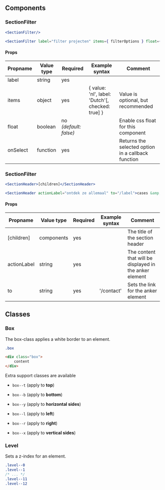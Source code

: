 ## Components
### SectionFilter
```jsx
<SectionFilter/>
```
```jsx
<SectionFilter label="filter projecten" items={ filterOptions } float={false} onSelect={option => console.log(option)}/>
```

#### Props
|Propname|Value type|Required|Example syntax|Comment|
|--------|----------|--------|--------------|-------|
|label|string|yes|
|items|object|yes|{ value: 'nl', label: 'Dutch'[, checked: true] }| Value is optional, but recommended|
|float|boolean|no _(default: false)_| |Enable css float for this component|
|onSelect|function|yes||Returns the selected option in a callback function|

### SectionFilter
```jsx
<SectionHeader>[children]</SectionHeader>
```
```jsx
<SectionHeader actionLabel="ontdek ze allemaal" to="/label">cases &amp;<br/>opdrachten</SectionHeader>
```

#### Props
|Propname|Value type|Required|Example syntax|Comment|
|--------|----------|--------|--------------|-------|
|[children]|components|yes||The title of the section header|
|actionLabel|string|yes||The content that will be displayed in the anker element|
|to|string|yes|'/contact'| Sets the link for the anker element|

## Classes
### Box
The box-class applies a white border to an element.

```css
.box
```

```html
<div class="box">
    content
</div>
```

Extra support classes are available
- ```box--t``` (apply to __top__)
- ```box--b``` (apply to __bottom__)
- ```box--y``` (apply to __horizontal sides__)

- ```box--l``` (apply to __left__)
- ```box--r``` (apply to __right__)
- ```box--x``` (apply to __vertical sides__)

### Level
Sets a z-index for an element.

```css
.level--0
.level--1
/* ... */
.level--11
.level--12
```

